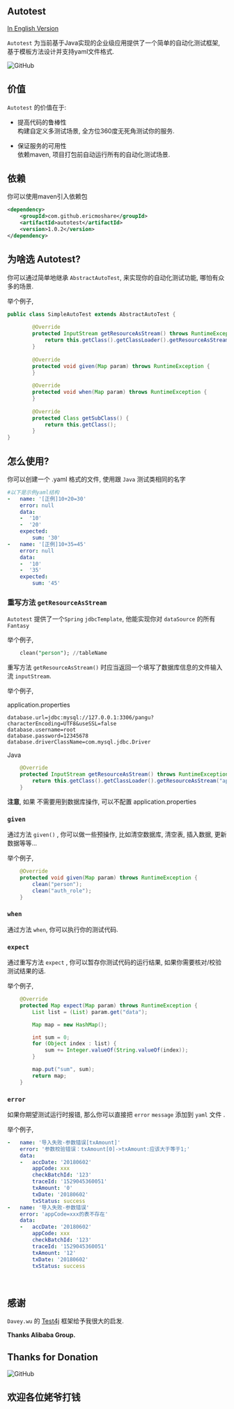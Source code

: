 Autotest
-----

[In English Version](README.md)

`Autotest` 为当前基于Java实现的企业级应用提供了一个简单的自动化测试框架, 基于模板方法设计并支持yaml文件格式.

![GitHub][demo]


## 价值

`Autotest` 的价值在于:
- 提高代码的鲁棒性<br/>
  构建自定义多测试场景, 全方位360度无死角测试你的服务.
 

- 保证服务的可用性<br/>
  依赖maven, 项目打包前自动运行所有的自动化测试场景.



## 依赖
你可以使用maven引入依赖包

```xml
<dependency>
    <groupId>com.github.ericmoshare</groupId>
    <artifactId>autotest</artifactId>
    <version>1.0.2</version>
</dependency>

```

## 为啥选 Autotest?

你可以通过简单地继承 `AbstractAutoTest`, 来实现你的自动化测试功能, 哪怕有众多的场景.

举个例子, 

```java
public class SimpleAutoTest extends AbstractAutoTest {
    
        @Override
        protected InputStream getResourceAsStream() throws RuntimeException {
            return this.getClass().getClassLoader().getResourceAsStream("application.properties");
        }
    
        @Override
        protected void given(Map param) throws RuntimeException {
        }
    
        @Override
        protected void when(Map param) throws RuntimeException {
        }
   
        @Override
        protected Class getSubClass() {
            return this.getClass();
        }
}
```


## 怎么使用?

你可以创建一个 .yaml 格式的文件, 使用跟 `Java` 测试类相同的名字

```yaml
#以下是示例yaml结构
-   name: '[正例]10+20=30'
    error: null
    data:
    -  '10'
    -  '20'
    expected:
        sum: '30'
-   name: '[正例]10+35=45'
    error: null
    data:
    -  '10'
    -  '35'
    expected:
        sum: '45'


```


### 重写方法 `getResourceAsStream`

`Autotest` 提供了一个`Spring` `jdbcTemplate`, 他能实现你对 `dataSource` 的所有 `Fantasy`

举个例子, 

```sql
    clean("person"); //tableName
```

重写方法 `getResourceAsStream()` 时应当返回一个填写了数据库信息的文件输入流 `inputStream`.

举个例子, 

application.properties
```properties
database.url=jdbc:mysql://127.0.0.1:3306/pangu?characterEncoding=UTF8&useSSL=false
database.username=root
database.password=12345678
database.driverClassName=com.mysql.jdbc.Driver
```

Java

```java
    @Override
    protected InputStream getResourceAsStream() throws RuntimeException {
        return this.getClass().getClassLoader().getResourceAsStream("application.properties");
    }

```

**注意**, 如果 不需要用到数据库操作, 可以不配置 application.properties


### `given`

通过方法 `given()` , 你可以做一些预操作, 比如清空数据库, 清空表, 插入数据, 更新数据等等...

举个例子, 

```java
    @Override
    protected void given(Map param) throws RuntimeException {
        clean("person");
        clean("auth_role");
    }

```


### `when`

通过方法 `when`, 你可以执行你的测试代码.


### `expect`
通过重写方法  `expect` , 你可以暂存你测试代码的运行结果, 如果你需要核对/校验测试结果的话.

举个例子, 

```java
    @Override
    protected Map expect(Map param) throws RuntimeException {
        List list = (List) param.get("data");

        Map map = new HashMap();

        int sum = 0;
        for (Object index : list) {
            sum += Integer.valueOf(String.valueOf(index));
        }

        map.put("sum", sum);
        return map;
    }

```


### `error`

如果你期望测试运行时报错, 那么你可以直接把 `error` `message` 添加到 `yaml` 文件 .

举个例子, 

```yaml
-   name: '导入失败-参数错误[txAmount]'
    error: '参数校验错误：txAmount[0]->txAmount:应该大于等于1;'
    data:
    -   accDate: '20180602'
        appCode: xxx
        checkBatchId: '123'
        traceId: '1529045360051'
        txAmount: '0'
        txDate: '20180602'
        txStatus: success
-   name: '导入失败-参数错误'
    error: 'appCode=xxx的表不存在'
    data:
    -   accDate: '20180602'
        appCode: xxx
        checkBatchId: '123'
        traceId: '1529045360051'
        txAmount: '12'
        txDate: '20180602'
        txStatus: success

```



<br/>

## 感谢
 `Davey.wu` 的 [Test4j][test4j] 框架给予我很大的启发.
 
**Thanks Alibaba Group.**


## Thanks for Donation
![GitHub][donate]


[test4j]: https://github.com/test4j/test4j
[demo]: https://github.com/ericmoshare/autotest/blob/master/src/main/resources/screenshots/demo1.gif
[donate]: https://github.com/ericmoshare/autotest/blob/master/src/main/resources/screenshots/donate.JPG


## 欢迎各位姥爷打钱


